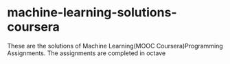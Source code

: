 # machine-learning-solutions-coursera
These are the solutions of Machine Learning(MOOC Coursera)Programming Assignments.
The assignments are completed in octave
